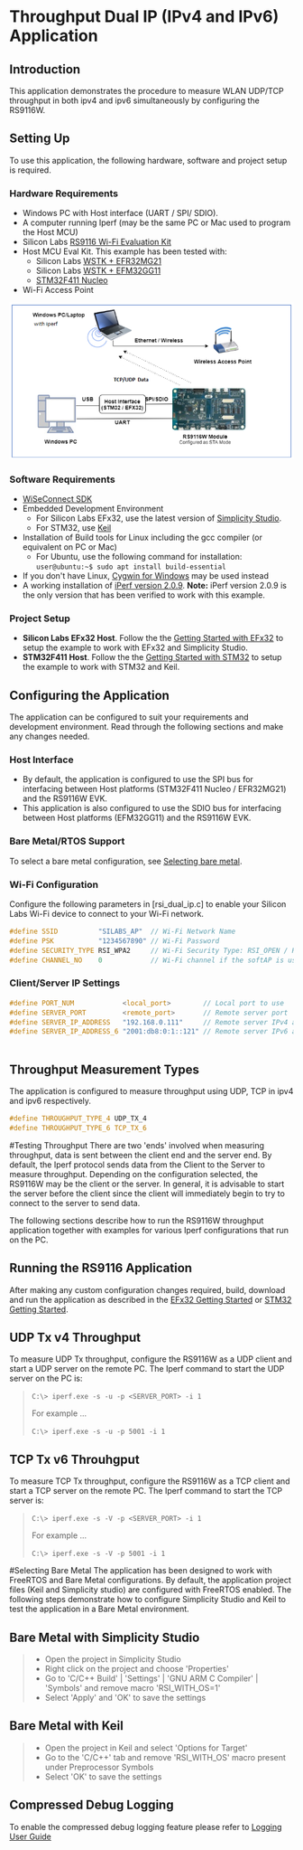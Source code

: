 # Throughput Dual IP (IPv4 and IPv6) Application

## Introduction
This application demonstrates the procedure to measure WLAN UDP/TCP throughput in both ipv4 and ipv6 simultaneously by configuring the RS9116W.

## Setting Up 
To use this application, the following hardware, software and project setup is required.

### Hardware Requirements	
- Windows PC with Host interface (UART / SPI/ SDIO).
- A computer running Iperf (may be the same PC or Mac used to program the Host MCU)
- Silicon Labs [RS9116 Wi-Fi Evaluation Kit](https://www.silabs.com/development-tools/wireless/wi-fi/rs9116x-sb-evk-development-kit)
- Host MCU Eval Kit. This example has been tested with:
  - Silicon Labs [WSTK + EFR32MG21](https://www.silabs.com/development-tools/wireless/efr32xg21-bluetooth-starter-kit)
  - Silicon Labs [WSTK + EFM32GG11](https://www.silabs.com/development-tools/mcu/32-bit/efm32gg11-starter-kit)
  - [STM32F411 Nucleo](https://st.com/) 
- Wi-Fi Access Point

![Figure: Setup Diagram for WLAN Throughput Example](resources/readme/throughputdualipv4v6setupncp.png)

### Software Requirements
- [WiSeConnect SDK](https://github.com/SiliconLabs/wiseconnect-wifi-bt-sdk/)
- Embedded Development Environment
  - For Silicon Labs EFx32, use the latest version of [Simplicity Studio](https://www.silabs.com/developers/simplicity-studio).
  - For STM32, use [Keil](https://www.keil.com/demo/eval/arm.htm)
- Installation of Build tools for Linux including the gcc compiler (or equivalent on PC or Mac)
  - For Ubuntu, use the following command for installation: `user@ubuntu:~$ sudo apt install build-essential`
- If you don't have Linux, [Cygwin for Windows](https://www.cygwin.com/) may be used instead
- A working installation of [iPerf version 2.0.9](https://iperf.fr/iperf-download.php#windows).  **Note:** iPerf version 2.0.9 is the only version that has been verified to work with this example.
 
### Project Setup
- **Silicon Labs EFx32 Host**. Follow the the [Getting Started with EFx32](https://docs.silabs.com/rs9116-wiseconnect/latest/wifibt-wc-getting-started-with-efx32/) to setup the example to work with EFx32 and Simplicity Studio.
- **STM32F411 Host**. Follow the the [Getting Started with STM32](https://docs.silabs.com/rs9116-wiseconnect/latest/wifibt-wc-getting-started-with-stm32/) to setup the example to work with STM32 and Keil.

## Configuring the Application
The application can be configured to suit your requirements and development environment.
Read through the following sections and make any changes needed. 

### Host Interface

* By default, the application is configured to use the SPI bus for interfacing between Host platforms (STM32F411 Nucleo / EFR32MG21) and the RS9116W EVK.
* This application is also configured to use the SDIO bus for interfacing between Host platforms (EFM32GG11) and the RS9116W EVK.

### Bare Metal/RTOS Support
To select a bare metal configuration, see [Selecting bare metal](#selecting-bare-metal).

### Wi-Fi Configuration
Configure the following parameters in [rsi_dual_ip.c] to enable your Silicon Labs Wi-Fi device to connect to your Wi-Fi network.

```c
#define SSID          "SILABS_AP"  // Wi-Fi Network Name
#define PSK           "1234567890" // Wi-Fi Password
#define SECURITY_TYPE RSI_WPA2     // Wi-Fi Security Type: RSI_OPEN / RSI_WPA / RSI_WPA2
#define CHANNEL_NO    0            // Wi-Fi channel if the softAP is used (0 = auto select)
```

### Client/Server IP Settings
```c
#define PORT_NUM            <local_port>        // Local port to use
#define SERVER_PORT         <remote_port>       // Remote server port
#define SERVER_IP_ADDRESS   "192.168.0.111"     // Remote server IPv4 address .
#define SERVER_IP_ADDRESS_6 "2001:db8:0:1::121" // Remote server IPv6 address .
                                          
```

## Throughput Measurement Types
The application is configured to measure throughput using UDP, TCP in ipv4 and ipv6 respectively.  
```c
#define THROUGHPUT_TYPE_4 UDP_TX_4
#define THROUGHPUT_TYPE_6 TCP_TX_6
```

#Testing Throughput
There are two 'ends' involved when measuring throughput, data is sent between the client end and the server end. By default, the Iperf protocol sends data from the Client to the Server to measure throughput. Depending on the configuration selected, the RS9116W may be the client or the server. In general, it is advisable to start the server before the client since the client will immediately begin to try to connect to the server to send data. 

The following sections describe how to run the RS9116W throughput application together with examples for various Iperf configurations that run on the PC.   


## Running the RS9116 Application
After making any custom configuration changes required, build, download and run the application as described in the [EFx32 Getting Started](https://docs.silabs.com/rs9116-wiseconnect/latest/wifibt-wc-getting-started-with-efx32/) or [STM32 Getting Started](https://docs.silabs.com/rs9116-wiseconnect/latest/wifibt-wc-getting-started-with-stm32/). 


## UDP Tx v4 Throughput
To measure UDP Tx throughput, configure the RS9116W as a UDP client and start a UDP server on the remote PC.
The Iperf command to start the UDP server on the PC is: 

> `C:\> iperf.exe -s -u -p <SERVER_PORT> -i 1`
> 
> For example ...
>
> `C:\> iperf.exe -s -u -p 5001 -i 1`

## TCP Tx v6 Throuhgput
To measure TCP Tx throughput, configure the RS9116W as a TCP client and start a TCP server on the remote PC.
The Iperf command to start the TCP server is: 
		
> `C:\> iperf.exe -s -V -p <SERVER_PORT> -i 1`
>
> For example ...
>
> `C:\> iperf.exe -s -V -p 5001 -i 1`

#Selecting Bare Metal
The application has been designed to work with FreeRTOS and Bare Metal configurations. By default, the application project files (Keil and Simplicity studio) are configured with FreeRTOS enabled. The following steps demonstrate how to configure Simplicity Studio and Keil to test the application in a Bare Metal environment.

## Bare Metal with Simplicity Studio
> - Open the project in Simplicity Studio
> - Right click on the project and choose 'Properties'
> - Go to 'C/C++ Build' | 'Settings' | 'GNU ARM C Compiler' | 'Symbols' and remove macro 'RSI_WITH_OS=1'
> - Select 'Apply' and 'OK' to save the settings

## Bare Metal with Keil
> - Open the project in Keil and select 'Options for Target'
> - Go to the 'C/C++' tab and remove 'RSI_WITH_OS' macro present under Preprocessor Symbols
> - Select 'OK' to save the settings
      
## Compressed Debug Logging

To enable the compressed debug logging feature please refer to [Logging User Guide](https://docs.silabs.com/rs9116-wiseconnect/latest/wifibt-wc-sapi-reference/logging-user-guide)